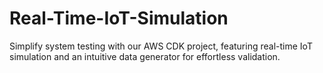 # Real-Time-IoT-Simulation
Simplify system testing with our AWS CDK project, featuring real-time IoT simulation and an intuitive data generator for effortless validation.
